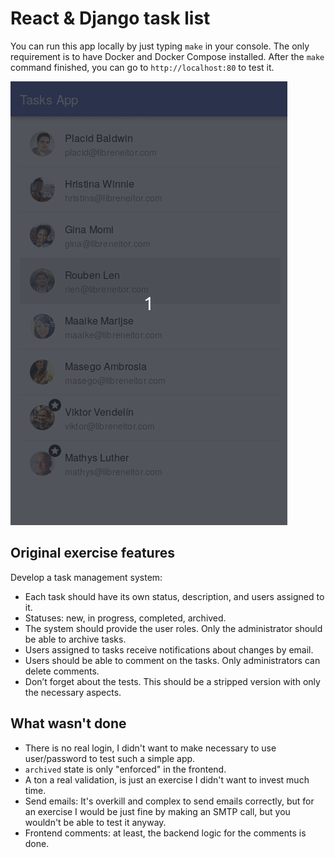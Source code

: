 # React & Django task list

You can run this app locally by just typing `make` in your console. The only requirement is to have Docker and Docker Compose installed. After the `make` command finished, you can go to `http://localhost:80` to test it.

![demo.gif](demo.gif)


## Original exercise features
Develop a task management system:

* Each task should have its own status, description, and users assigned to it. 
* Statuses:  new, in progress, completed, archived.
* The system should provide the user roles. Only the administrator should be able to archive tasks.
* Users assigned to tasks receive notifications about changes by email.
* Users should be able to comment on the tasks. Only administrators can delete comments.
* Don’t forget about the tests. This should be a stripped version with only the necessary aspects.

## What wasn't done

* There is no real login, I didn't want to make necessary to use user/password to test such a simple app.
* `archived` state is only "enforced" in the frontend.
* A ton a real validation, is just an exercise I didn't want to invest much time.
* Send emails: It's overkill and complex to send emails correctly, but for an exercise I would be just fine by making an SMTP call, but you wouldn't be able to test it anyway.
* Frontend comments: at least, the backend logic for the comments is done.
